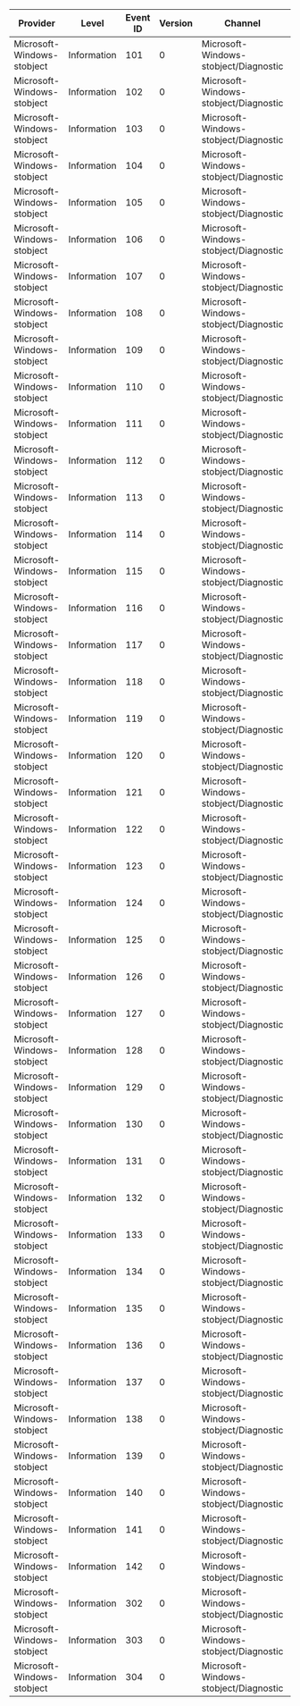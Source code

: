 Provider                    |  Level        |  Event ID  |  Version  |  Channel                                |  Task                                                             |  Opcode  |  Keyword                            |  Message
----------------------------|---------------|------------|-----------|-----------------------------------------|-------------------------------------------------------------------|----------|-------------------------------------|---------
Microsoft-Windows-stobject  |  Information  |  101       |  0        |  Microsoft-Windows-stobject/Diagnostic  |  BatteryMeter_DisplayRichTooltip                                  |  Start   |  BatteryMeter                       |
Microsoft-Windows-stobject  |  Information  |  102       |  0        |  Microsoft-Windows-stobject/Diagnostic  |  BatteryMeter_DisplayRichTooltip                                  |  Stop    |  BatteryMeter                       |
Microsoft-Windows-stobject  |  Information  |  103       |  0        |  Microsoft-Windows-stobject/Diagnostic  |  BatteryMeter_DismissRichTooltip                                  |  Start   |  BatteryMeter                       |
Microsoft-Windows-stobject  |  Information  |  104       |  0        |  Microsoft-Windows-stobject/Diagnostic  |  BatteryMeter_DismissRichTooltip                                  |  Stop    |  BatteryMeter                       |
Microsoft-Windows-stobject  |  Information  |  105       |  0        |  Microsoft-Windows-stobject/Diagnostic  |  BatteryMeter_DisplayContextMenu                                  |  Start   |  BatteryMeter                       |
Microsoft-Windows-stobject  |  Information  |  106       |  0        |  Microsoft-Windows-stobject/Diagnostic  |  BatteryMeter_DisplayContextMenu                                  |  Stop    |  BatteryMeter                       |
Microsoft-Windows-stobject  |  Information  |  107       |  0        |  Microsoft-Windows-stobject/Diagnostic  |  BatteryMeter_DisplayPowerOptions                                 |  Start   |  BatteryMeter                       |
Microsoft-Windows-stobject  |  Information  |  108       |  0        |  Microsoft-Windows-stobject/Diagnostic  |  BatteryMeter_DisplayPowerOptions                                 |  Stop    |  BatteryMeter                       |
Microsoft-Windows-stobject  |  Information  |  109       |  0        |  Microsoft-Windows-stobject/Diagnostic  |  BatteryMeter_DisplayMobilityCenter                               |  Start   |  BatteryMeter                       |
Microsoft-Windows-stobject  |  Information  |  110       |  0        |  Microsoft-Windows-stobject/Diagnostic  |  BatteryMeter_DisplayMobilityCenter                               |  Stop    |  BatteryMeter                       |
Microsoft-Windows-stobject  |  Information  |  111       |  0        |  Microsoft-Windows-stobject/Diagnostic  |  BatteryMeter_DisplayTaskbarProperties                            |  Start   |  BatteryMeter                       |
Microsoft-Windows-stobject  |  Information  |  112       |  0        |  Microsoft-Windows-stobject/Diagnostic  |  BatteryMeter_DisplayTaskbarProperties                            |  Stop    |  BatteryMeter                       |
Microsoft-Windows-stobject  |  Information  |  113       |  0        |  Microsoft-Windows-stobject/Diagnostic  |  BatteryMeter_ChangeIconState                                     |  Start   |  BatteryMeter                       |
Microsoft-Windows-stobject  |  Information  |  114       |  0        |  Microsoft-Windows-stobject/Diagnostic  |  BatteryMeter_ChangeIconState                                     |  Stop    |  BatteryMeter                       |
Microsoft-Windows-stobject  |  Information  |  115       |  0        |  Microsoft-Windows-stobject/Diagnostic  |  BatteryMeter_ChangeIconAnimationState                            |  Start   |  BatteryMeter                       |
Microsoft-Windows-stobject  |  Information  |  116       |  0        |  Microsoft-Windows-stobject/Diagnostic  |  BatteryMeter_ChangeIconAnimationState                            |  Stop    |  BatteryMeter                       |
Microsoft-Windows-stobject  |  Information  |  117       |  0        |  Microsoft-Windows-stobject/Diagnostic  |  BatteryMeter_IconAnimationTimeDelay                              |  Start   |  BatteryMeter                       |
Microsoft-Windows-stobject  |  Information  |  118       |  0        |  Microsoft-Windows-stobject/Diagnostic  |  BatteryMeter_IconAnimationTimeDelay                              |  Stop    |  BatteryMeter                       |
Microsoft-Windows-stobject  |  Information  |  119       |  0        |  Microsoft-Windows-stobject/Diagnostic  |  BatteryMeter_DisplayFlyout                                       |  Start   |  BatteryMeter                       |
Microsoft-Windows-stobject  |  Information  |  120       |  0        |  Microsoft-Windows-stobject/Diagnostic  |  BatteryMeter_DisplayFlyout                                       |  Stop    |  BatteryMeter                       |
Microsoft-Windows-stobject  |  Information  |  121       |  0        |  Microsoft-Windows-stobject/Diagnostic  |  BatteryMeter_DismissFlyout                                       |  Start   |  BatteryMeter                       |
Microsoft-Windows-stobject  |  Information  |  122       |  0        |  Microsoft-Windows-stobject/Diagnostic  |  BatteryMeter_DismissFlyout                                       |  Stop    |  BatteryMeter                       |
Microsoft-Windows-stobject  |  Information  |  123       |  0        |  Microsoft-Windows-stobject/Diagnostic  |  BatteryMeter_DisplayHelpTopic                                    |  Start   |  BatteryMeter                       |
Microsoft-Windows-stobject  |  Information  |  124       |  0        |  Microsoft-Windows-stobject/Diagnostic  |  BatteryMeter_DisplayHelpTopic                                    |  Stop    |  BatteryMeter                       |
Microsoft-Windows-stobject  |  Information  |  125       |  0        |  Microsoft-Windows-stobject/Diagnostic  |  BatteryMeter_PowerPlanDescription                                |  Start   |  BatteryMeter                       |
Microsoft-Windows-stobject  |  Information  |  126       |  0        |  Microsoft-Windows-stobject/Diagnostic  |  BatteryMeter_PowerPlanDescription                                |  Stop    |  BatteryMeter                       |
Microsoft-Windows-stobject  |  Information  |  127       |  0        |  Microsoft-Windows-stobject/Diagnostic  |  BatteryMeter_BigBatteryAnimation                                 |  Start   |  BatteryMeter                       |
Microsoft-Windows-stobject  |  Information  |  128       |  0        |  Microsoft-Windows-stobject/Diagnostic  |  BatteryMeter_BigBatteryAnimation                                 |  Stop    |  BatteryMeter                       |
Microsoft-Windows-stobject  |  Information  |  129       |  0        |  Microsoft-Windows-stobject/Diagnostic  |  BatteryMeter_RunCustomization                                    |  Start   |  BatteryMeter                       |
Microsoft-Windows-stobject  |  Information  |  130       |  0        |  Microsoft-Windows-stobject/Diagnostic  |  BatteryMeter_RunCustomization                                    |  Stop    |  BatteryMeter                       |
Microsoft-Windows-stobject  |  Information  |  131       |  0        |  Microsoft-Windows-stobject/Diagnostic  |  BatteryMeter_FlyoutRadioAnimation                                |  Start   |  BatteryMeter                       |
Microsoft-Windows-stobject  |  Information  |  132       |  0        |  Microsoft-Windows-stobject/Diagnostic  |  BatteryMeter_FlyoutRadioAnimation                                |  Stop    |  BatteryMeter                       |
Microsoft-Windows-stobject  |  Information  |  133       |  0        |  Microsoft-Windows-stobject/Diagnostic  |  KeepAwake_ResumeDisplay                                          |  Start   |  BatteryMeter                       |
Microsoft-Windows-stobject  |  Information  |  134       |  0        |  Microsoft-Windows-stobject/Diagnostic  |  KeepAwake_ResumeDisplay                                          |  Stop    |  BatteryMeter                       |
Microsoft-Windows-stobject  |  Information  |  135       |  0        |  Microsoft-Windows-stobject/Diagnostic  |  BatteryMeter_DisplayPowerOptionsFromFlyout                       |  Start   |  BatteryMeter                       |
Microsoft-Windows-stobject  |  Information  |  136       |  0        |  Microsoft-Windows-stobject/Diagnostic  |  BatteryMeter_FlyoutSliderDimScreen                               |  Start   |  BatteryMeter                       |
Microsoft-Windows-stobject  |  Information  |  137       |  0        |  Microsoft-Windows-stobject/Diagnostic  |  BatteryMeter_FlyoutSliderDimScreen                               |  Stop    |  BatteryMeter                       |
Microsoft-Windows-stobject  |  Information  |  138       |  0        |  Microsoft-Windows-stobject/Diagnostic  |  BatteryCriticalSystemNotification_DisplayLowBatteryNotification  |  Start   |  BatteryCriticalSystemNotification  |
Microsoft-Windows-stobject  |  Information  |  139       |  0        |  Microsoft-Windows-stobject/Diagnostic  |  BatteryCriticalSystemNotification_DisplayLowBatteryNotification  |  Stop    |  BatteryCriticalSystemNotification  |
Microsoft-Windows-stobject  |  Information  |  140       |  0        |  Microsoft-Windows-stobject/Diagnostic  |  BatteryCriticalSystemNotification_DismissNotificationByACPower   |  Start   |  BatteryCriticalSystemNotification  |
Microsoft-Windows-stobject  |  Information  |  141       |  0        |  Microsoft-Windows-stobject/Diagnostic  |  BatteryCriticalSystemNotification_DismissNotificationByACPower   |  Stop    |  BatteryCriticalSystemNotification  |
Microsoft-Windows-stobject  |  Information  |  142       |  0        |  Microsoft-Windows-stobject/Diagnostic  |  BatteryMeter_BatteryDrain                                        |          |  BatteryMeter                       |
Microsoft-Windows-stobject  |  Information  |  302       |  0        |  Microsoft-Windows-stobject/Diagnostic  |  SSO_Load                                                         |          |  SSO                                |
Microsoft-Windows-stobject  |  Information  |  303       |  0        |  Microsoft-Windows-stobject/Diagnostic  |  SSO_OnHandleSignaled                                             |  Start   |  SSO                                |
Microsoft-Windows-stobject  |  Information  |  304       |  0        |  Microsoft-Windows-stobject/Diagnostic  |  SSO_OnHandleSignaled                                             |  Stop    |  SSO                                |